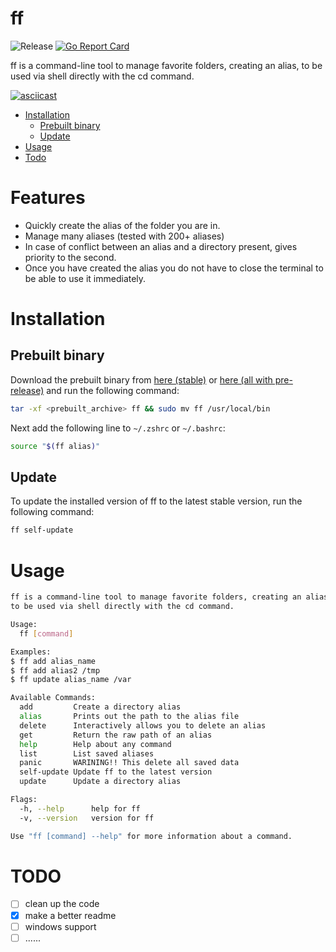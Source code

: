 # ff

![Release](https://github.com/akymos/ff/actions/workflows/release.yml/badge.svg?branch=)
[![Go Report Card](https://goreportcard.com/badge/github.com/akymos/ff)](https://goreportcard.com/report/github.com/akymos/ff)


ff is a command-line tool to manage favorite folders, creating an alias, to be used via shell directly with the cd command.

[![asciicast](https://asciinema.org/a/UCxUx5TkKEUEitKyg8FEUZFCi.svg)](https://asciinema.org/a/UCxUx5TkKEUEitKyg8FEUZFCi)

* [Installation](#installation)
  * [Prebuilt binary](#prebuilt-binary)
  * [Update](#update)
* [Usage](#usage)
* [Todo](#todo)

# Features
- Quickly create the alias of the folder you are in.
- Manage many aliases (tested with 200+ aliases)
- In case of conflict between an alias and a directory present, gives priority to the second.
- Once you have created the alias you do not have to close the terminal to be able to use it immediately.

# Installation
## Prebuilt binary
Download the prebuilt binary from [here (stable)](https://github.com/akymos/ff/releases/latest) or [here (all with pre-release)](https://github.com/akymos/ff/releases) and run the following command:
```bash
tar -xf <prebuilt_archive> ff && sudo mv ff /usr/local/bin
```
Next add the following line to `~/.zshrc` or `~/.bashrc`: 
```bash
source "$(ff alias)"
```
## Update
To update the installed version of ff to the latest stable version, run the following command:
```bash
ff self-update
```

# Usage
```bash
ff is a command-line tool to manage favorite folders, creating an alias,
to be used via shell directly with the cd command.

Usage:
  ff [command]

Examples:
$ ff add alias_name
$ ff add alias2 /tmp
$ ff update alias_name /var

Available Commands:
  add         Create a directory alias
  alias       Prints out the path to the alias file
  delete      Interactively allows you to delete an alias
  get         Return the raw path of an alias
  help        Help about any command
  list        List saved aliases
  panic       WARINING!! This delete all saved data
  self-update Update ff to the latest version
  update      Update a directory alias

Flags:
  -h, --help      help for ff
  -v, --version   version for ff

Use "ff [command] --help" for more information about a command.
```

# TODO
- [ ] clean up the code
- [x] make a better readme
- [ ] windows support
- [ ] ......
